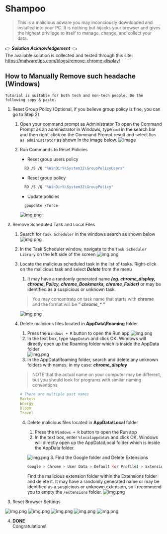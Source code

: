 # Shampoo
> This is a malicious adware you may inconciously downloaded and installed into your PC. 
It is nothing but hijacks your browser and gives the highest privilege to itself to manage, change, and collect your data.

:point_right: _**Solution Acknowledgement**_ :point_left: \
The available solution is collected and tested through this site: https://malwaretips.com/blogs/remove-chrome-display/

## How to Manually Remove such headache (Windows)
`Tutorial is suitable for both tech and non-tech people. Do the following copy & paste.`

1. Reset Group Policy (Optional, if you believe group policy is fine, you can go to Step 2)
   1. Open your command prompt as Administrator
   To open the Command Prompt as an administrator in Windows, 
   type `cmd` in the search bar and then right-click on the Command Prompt result and select `Run as administrator` as shown in the image below.
   ![image](https://user-images.githubusercontent.com/34592747/232319510-7d0f0eff-d05c-4189-9e75-94f60b4ceb34.png)

   2. Run Commands to Reset Policies
      * Reset group users policy 
      ```bash
        RD /S /Q "%WinDir%\System32\GroupPolicyUsers"
      ```
      * Reset group policy
      ```bash
        RD /S /Q "%WinDir%\System32\GroupPolicy"
      ```
      * Update policies
      ```bash
        gpupdate /force
      ```
      ![img.png](shampoo_img/groupPolicyUpdate.png)


2. Remove Scheduled Task and Local Files
   1. Search for `Task Scheduler` in the windows search as shown below
   ![img.png](shampoo_img/taskSchd.png)
   2. In the Task Scheduler window, navigate to the `Task Scheduler Library` on the left side of the screen
   ![img.png](shampoo_img/taskschdLib.png)
   3. Locate the malicious scheduled task in the list of tasks. Right-click on the malicious task and select **_Delete_** from the menu 
      1. It may have a randomly generated name **_(eg. chrome_display, chrome_Policy, chrome_Bookmarks, chrome_Folder)_** or may be identified as a suspicious or unknown task.
      > You may concentrate on task name that starts with **chrome** and the format will be _**"  chrome\_\* "**_ 
      
      
      ![img.png](shampoo_img/deleteschd.png)
   4. Delete malicious files located in **AppData\Roaming** folder
      1. Press the `Windows + R` button to open the Run app
      ![img.png](shampoo_img/openRun.png)
      2. In the text box, type `%AppData%` and click OK. 
      Windows will directly open up the Roaming folder which is inside the AppData folder \
      ![img.png](shampoo_img/appdataImg.png)
      3. In the AppData\Roaming folder, search and delete any unknown folders with names, in my case: **_chrome_display_**
      > NOTE that the actual name on your computer may be different, but you should look for programs with similar naming conventions
      ```yaml
      # There are multiple past names
      Markets
      Energy
      Bloom
      Travel
      ```
      4. Delete malicious files located in **AppData\Local** folder
         1. Press the `Windows + R` button to open the Run app
         2. In the text box, enter `%localappdata%` and click OK. Windows will directly open up the AppData\Local folder which is inside the AppData folder.
         
         ![img.png](shampoo_img/localdataImg.png)
         3. Find the Google folder and Delete Extensions
            ```bash
            Google > Chrome > User Data > Default (or Profile) > Extensions
            ```
            Find the malicious extension folder within the Extensions folder and delete it. 
            It may have a randomly generated name or may be identified as a suspicious or unknown extension, 
         so I recommend you to empty the `/extensions` folder.
         ![img.png](shampoo_img/localappfolder.png)
3. Reset Browser Settings

![img.png](shampoo_img/resetbrowser1.png)
![img.png](shampoo_img/resetbrowser2.png)
![img.png](shampoo_img/resetbrowser3.png)
![img.png](shampoo_img/resetbrowser4.png)
![img.png](shampoo_img/resetbrowser5.png)


4. **DONE** \
Congratulations!
